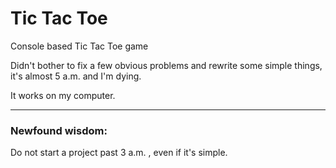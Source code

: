 # Tic Tac Toe
Console based Tic Tac Toe game

Didn't bother to fix a few obvious problems and rewrite some simple things, it's almost 5 a.m. and I'm dying.

It works on my computer.

---------------

### Newfound wisdom:

Do not start a project past 3 a.m. , even if it's simple.
